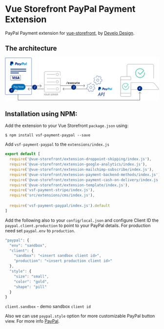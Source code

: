 # Vue Storefront PayPal Payment Extension

PayPal Payment extension for [vue-storefront](https://github.com/DivanteLtd/vue-storefront), by [Develo Design](https://develodesign.co.uk).

## The architecture
![Architecture diagram](doc/executing-paypal-payment-server-integration.svg)

## Installation using NPM:

Add the extension to your Vue Storefront `package.json` using:
```shell
$ npm install vsf-payment-paypal --save
```

Add `vsf-payment-paypal` to the  `extensions/index.js`
```js
export default [
  require('@vue-storefront/extension-droppoint-shipping/index.js'),
  require('@vue-storefront/extension-google-analytics/index.js'),
  require('@vue-storefront/extension-mailchimp-subscribe/index.js'),
  require('@vue-storefront/extension-payment-backend-methods/index.js'),
  require('@vue-storefront/extension-payment-cash-on-delivery/index.js'),
  require('@vue-storefront/extension-template/index.js'),
  require('vsf-payment-stripe/index.js'),
  require('src/extensions/cms/index.js'),

  require('vsf-payment-paypal/index.js').default
]
```

Add the following also to your `config/local.json` and configure Client ID the `paypal.client.production` to point to your PayPal details. For production need set `paypal.env` to `production`.
```js
"paypal": {
  "env": "sandbox",
  "client": {
    "sandbox": "<insert sandbox client id>",
    "production": "<insert production client id>"
  },
  "style": {
    "size": "small",
    "color": "gold",
    "shape": "pill"
  }
}
```

`client.sandbox` - demo sandbox `client id`

Also we can use `paypal.style` option for more customizable PayPal button view. For more info [PayPal](https://developer.paypal.com/demo/checkout/#/pattern/checkout).
